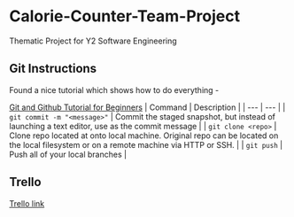 # Calorie-Counter-Team-Project
Thematic Project for Y2 Software Engineering

## Git Instructions
Found a nice tutorial which shows how to do everything -

[Git and Github Tutorial for Beginners](https://product.hubspot.com/blog/git-and-github-tutorial-for-beginners)
| Command | Description |
| --- | --- |
| `git commit -m "<message>"`   | Commit the staged snapshot, but instead of launching a text editor, use <message> as the commit message | 
| `git clone <repo>` | Clone repo located at <repo> onto local machine. Original repo can be located on the local filesystem or on a remote machine via HTTP or SSH. |
| `git push` | Push all of your local branches |


## Trello
[Trello link](https://trello.com/b/kUX9g9p6/calories-counter-team-project)
